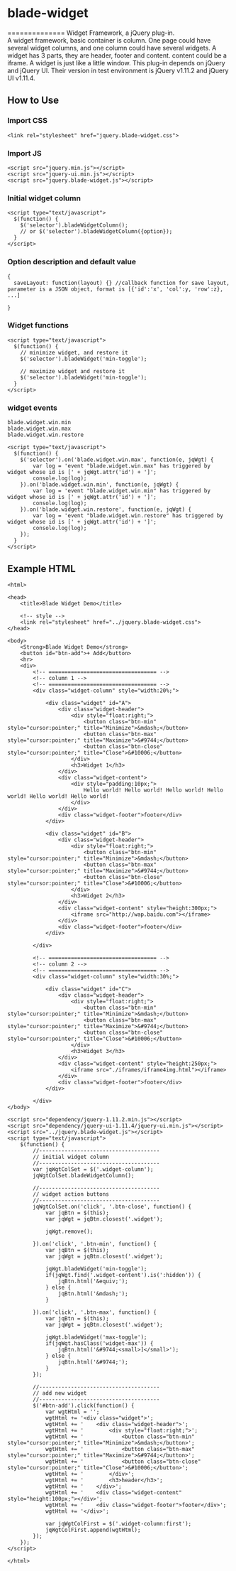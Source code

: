 # blade-widget
==============
Widget Framework, a jQuery plug-in.<br/>
A widget framework, basic container is column. One page could have several widget columns, and one column could have several widgets.
A widget has 3 parts, they are header, footer and content. content could be a iframe. A widget is just like a little window.
This plug-in depends on jQuery and jQuery UI. Their version in test environment is jQuery v1.11.2 and jQuery UI v1.11.4.

How to Use
--------------
### Import CSS
    <link rel="stylesheet" href="jquery.blade-widget.css">

### Import JS
    <script src="jquery.min.js"></script>
    <script src="jquery-ui.min.js"></script>
    <script src="jquery.blade-widget.js"></script>

### Initial widget column
    <script type="text/javascript">
      $(function() {
        $('selector').bladeWidgetColumn();
        // or $('selector').bladeWidgetColumn({option});
      }
    </script>

### Option description and default value
    {
      saveLayout: function(layout) {} //callback function for save layout, parameter is a JSON object, format is [{'id':'x', 'col':y, 'row':z}, ...]
      
    }

### Widget functions
    <script type="text/javascript">
      $(function() {
        // minimize widget, and restore it
		$('selector').bladeWidget('min-toggle');
		
		// maximize widget and restore it
        $('selector').bladeWidget('min-toggle');
      }
    </script>

### widget events
    blade.widget.win.min
	blade.widget.win.max
	blade.widget.win.restore
	
	<script type="text/javascript">
      $(function() {
        $('selector').on('blade.widget.win.max', function(e, jqWgt) {
        	var log = 'event "blade.widget.win.max" has triggered by widget whose id is [' + jqWgt.attr('id') + ']';
        	console.log(log);
        }).on('blade.widget.win.min', function(e, jqWgt) {
        	var log = 'event "blade.widget.win.min" has triggered by widget whose id is [' + jqWgt.attr('id') + ']';
        	console.log(log);
        }).on('blade.widget.win.restore', function(e, jqWgt) {
        	var log = 'event "blade.widget.win.restore" has triggered by widget whose id is [' + jqWgt.attr('id') + ']';
        	console.log(log);
        });
      }
    </script>

Example HTML
--------------
    <html>
    
    <head>
    	<title>Blade Widget Demo</title>
    	
    	<!-- style -->
    	<link rel="stylesheet" href="../jquery.blade-widget.css">
    </head>
    
    <body>
    	<Strong>Blade Widget Demo</strong>
    	<button id="btn-add">+ Add</button>
    	<hr>
    	<div>
    		<!-- ================================== -->
    		<!-- column 1 -->
    		<!-- ================================== -->
    		<div class="widget-column" style="width:20%;">
    	 
    			<div class="widget" id="A">
    				<div class="widget-header">
    					<div style="float:right;">
    						<button class="btn-min" style="cursor:pointer;" title="Minimize">&mdash;</button>
    						<button class="btn-max" style="cursor:pointer;" title="Maximize">&#9744;</button>
    						<button class="btn-close" style="cursor:pointer;" title="Close">&#10006;</button>
    					</div>
    					<h3>Widget 1</h3>
    				</div>
    				<div class="widget-content">
    					<div style="padding:10px;">
    						Hello world! Hello world! Hello world! Hello world! Hello world! Hello world!
    					</div>
    				</div>
    				<div class="widget-footer">footer</div>
    			</div>
    		 
    			<div class="widget" id="B">
    				<div class="widget-header">
    					<div style="float:right;">
    						<button class="btn-min" style="cursor:pointer;" title="Minimize">&mdash;</button>
    						<button class="btn-max" style="cursor:pointer;" title="Maximize">&#9744;</button>
    						<button class="btn-close" style="cursor:pointer;" title="Close">&#10006;</button>
    					</div>
    					<h3>Widget 2</h3>
    				</div>
    				<div class="widget-content" style="height:300px;">
    					<iframe src="http://wap.baidu.com"></iframe>
    				</div>
    				<div class="widget-footer">footer</div>
    			</div>
    		
    		</div>
    		
    		<!-- ================================== -->
    		<!-- column 2 -->
    		<!-- ================================== -->
    		<div class="widget-column" style="width:30%;">
    		
    			<div class="widget" id="C">
    				<div class="widget-header">
    					<div style="float:right;">
    						<button class="btn-min" style="cursor:pointer;" title="Minimize">&mdash;</button>
    						<button class="btn-max" style="cursor:pointer;" title="Maximize">&#9744;</button>
    						<button class="btn-close" style="cursor:pointer;" title="Close">&#10006;</button>
    					</div>
    					<h3>Widget 3</h3>
    				</div>
    				<div class="widget-content" style="height:250px;">
    					<iframe src="./iframes/iframe4img.html"></iframe>
    				</div>
    				<div class="widget-footer">footer</div>
    			</div>
    		
    		</div>
    </body>
    
    <script src="dependency/jquery-1.11.2.min.js"></script>
    <script src="dependency/jquery-ui-1.11.4/jquery-ui.min.js"></script>
    <script src="../jquery.blade-widget.js"></script>
    <script type="text/javascript">
    	$(function() {
    		//--------------------------------------
    		// initial widget column
    		//--------------------------------------
    		var jqWgtColSet = $('.widget-column');
    		jqWgtColSet.bladeWidgetColumn();
    		
    		//--------------------------------------
    		// widget action buttons
    		//--------------------------------------
    		jqWgtColSet.on('click', '.btn-close', function() {
    			var jqBtn = $(this);
    			var jqWgt = jqBtn.closest('.widget');
    			
    			jqWgt.remove();
    			
    		}).on('click', '.btn-min', function() {
    			var jqBtn = $(this);
    			var jqWgt = jqBtn.closest('.widget');
    			
    			jqWgt.bladeWidget('min-toggle');
    			if(jqWgt.find('.widget-content').is(':hidden')) {
    				jqBtn.html('&equiv;');
    			} else {
    				jqBtn.html('&mdash;');
    			}
    			
    		}).on('click', '.btn-max', function() {
    			var jqBtn = $(this);
    			var jqWgt = jqBtn.closest('.widget');
    			
    			jqWgt.bladeWidget('max-toggle');
    			if(jqWgt.hasClass('widget-max')) {
    				jqBtn.html('&#9744;<small>]</small>');
    			} else {
    				jqBtn.html('&#9744;');
    			}
    		});
    		
    		//--------------------------------------
    		// add new widget
    		//--------------------------------------
    		$('#btn-add').click(function() {
    			var wgtHtml = '';
    			wgtHtml += '<div class="widget">';
    			wgtHtml += '	<div class="widget-header">';
    			wgtHtml += '		<div style="float:right;">';
    			wgtHtml += '			<button class="btn-min" style="cursor:pointer;" title="Minimize">&mdash;</button>';
    			wgtHtml += '			<button class="btn-max" style="cursor:pointer;" title="Maximize">&#9744;</button>';
    			wgtHtml += '			<button class="btn-close" style="cursor:pointer;" title="Close">&#10006;</button>';
    			wgtHtml += '		</div>';
    			wgtHtml += '		<h3>header</h3>';
    			wgtHtml += '	</div>';
    			wgtHtml += '	<div class="widget-content" style="height:100px;"></div>';
    			wgtHtml += '	<div class="widget-footer">footer</div>';
    			wgtHtml += '</div>';
				
    			var jqWgtColFirst = $('.widget-column:first');
    			jqWgtColFirst.append(wgtHtml);
    		});
    	});
    </script>
    
    </html>